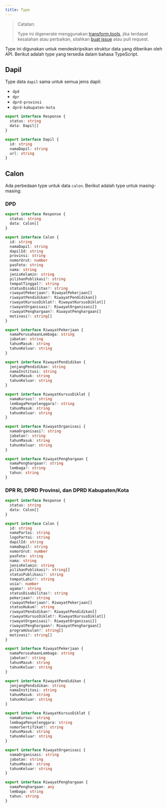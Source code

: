```yaml
---
title: Type
---
```


> Catatan:
> 
> Type ini digenerate menggunakan [transform.tools](https://transform.tools/json-to-typescript), jika terdapat kesalahan atau perbaikan, silahkan [buat issue](https://github.com/zakiego/api-caleg-pemilu-2024/issues/new) atau pull request.

Type ini digunakan untuk mendeskripsikan struktur data yang diberikan oleh API. Berikut adalah type yang tersedia dalam bahasa TypeScript.

## Dapil

Type data `dapil` sama untuk semua jenis dapil:

- `dpd`
- `dpr`
- `dprd-provinsi`
- `dprd-kabupaten-kota`

```typescript
export interface Response {
  status: string
  data: Dapil[]
}

export interface Dapil {
  id: string
  namaDapil: string
  url: string
}
```

## Calon

Ada perbedaan type untuk data `calon`. Berikut adalah type untuk masing-masing:

### DPD
  
```typescript
export interface Response {
  status: string
  data: Calon[]
}

export interface Calon {
  id: string
  namaDapil: string
  dapilId: string
  provinsi: string
  nomorUrut: number
  pasFoto: string
  nama: string
  jenisKelamin: string
  pilihanPublikasi?: string
  tempatTinggal?: string
  statusDisabilitas?: string
  riwayatPekerjaan?: RiwayatPekerjaan[]
  riwayatPendidikan?: RiwayatPendidikan[]
  riwayatKursusDiklat?: RiwayatKursusDiklat[]
  riwayatOrganisasi?: RiwayatOrganisasi[]
  riwayatPenghargaan?: RiwayatPenghargaan[]
  motivasi?: string[]
}

export interface RiwayatPekerjaan {
  namaPerusahaanLembaga: string
  jabatan: string
  tahunMasuk: string
  tahunKeluar: string
}

export interface RiwayatPendidikan {
  jenjangPendidikan: string
  namaInstitusi: string
  tahunMasuk: string
  tahunKeluar: string
}

export interface RiwayatKursusDiklat {
  namaKursus?: string
  lembagaPenyelenggara?: string
  tahunMasuk: string
  tahunKeluar: string
}

export interface RiwayatOrganisasi {
  namaOrganisasi?: string
  jabatan?: string
  tahunMasuk: string
  tahunKeluar: string
}

export interface RiwayatPenghargaan {
  namaPenghargaan?: string
  lembaga?: string
  tahun: string
}
```

### DPR RI, DPRD Provinsi, dan DPRD Kabupaten/Kota

```typescript
export interface Response {
  status: string
  data: Calon[]
}

export interface Calon {
  id: string
  namaPartai: string
  logoPartai: string
  dapilId: string
  namaDapil: string
  nomorUrut: number
  pasFoto: string
  nama: string
  jenisKelamin: string
  pilihanPublikasi?: string[]
  statusPublikasi?: string
  tempatLahir?: string
  usia?: number
  agama?: string
  statusDisabilitas?: string
  pekerjaan?: string
  riwayatPekerjaan?: RiwayatPekerjaan[]
  statusHukum?: string
  riwayatPendidikan?: RiwayatPendidikan[]
  riwayatKursusDiklat?: RiwayatKursusDiklat[]
  riwayatOrganisasi?: RiwayatOrganisasi[]
  riwayatPenghargaan?: RiwayatPenghargaan[]
  programUsulan?: string[]
  motivasi?: string[]
}

export interface RiwayatPekerjaan {
  namaPerusahaanLembaga: string
  jabatan?: string
  tahunMasuk: string
  tahunKeluar: string
}

export interface RiwayatPendidikan {
  jenjangPendidikan: string
  namaInstitusi: string
  tahunMasuk: string
  tahunKeluar: string
}

export interface RiwayatKursusDiklat {
  namaKursus: string
  lembagaPenyelenggara: string
  nomorSertifikat?: string
  tahunMasuk: string
  tahunKeluar: string
}

export interface RiwayatOrganisasi {
  namaOrganisasi: string
  jabatan: string
  tahunMasuk: string
  tahunKeluar: string
}

export interface RiwayatPenghargaan {
  namaPenghargaan: any
  lembaga: string
  tahun: string
}
```
